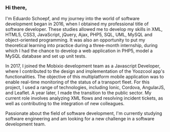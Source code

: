 ### Hi there,  

I'm Eduardo Schoepf, and my journey into the world of software development began in 2016, when I obtained my professional title of software developer. These studies allowed me to develop my skills in XML, HTML5, CSS3, JavaScript, jQuery, Ajax, PHP5, SQL, UML, MySQL and object-oriented programming. It was also an opportunity to put my theoretical learning into practice during a three-month internship, during which I had the chance to develop a web application in PHP5, model a MySQL database and set up unit tests.  

In 2017, I joined the Mobixio development team as a Javascript Developer, where I contributed to the design and implementation of the Yoozcool app's functionalities. The objective of this multiplatform mobile application was to enable real-time monitoring of the status of a transport fleet. For this project, I used a range of technologies, including Ionic, Cordova, AngularJS, and Leaflet. A year later, I made the transition to the public sector. My current role involves analyzing XML flows and resolving incident tickets, as well as contributing to the integration of new colleagues.  

Passionate about the field of software development, I'm currently studying software engineering and am looking for a new challenge in a software development team.
